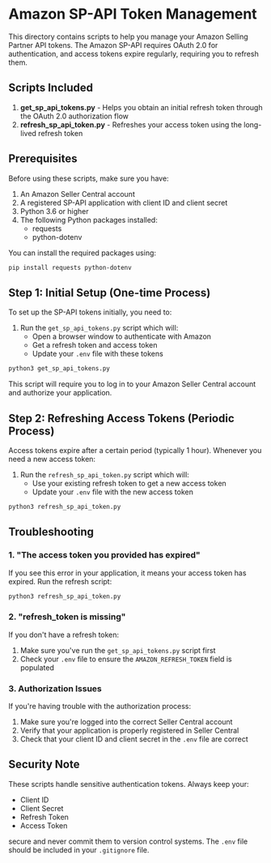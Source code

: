 # Amazon SP-API Token Management

This directory contains scripts to help you manage your Amazon Selling Partner API tokens. The Amazon SP-API requires OAuth 2.0 for authentication, and access tokens expire regularly, requiring you to refresh them.

## Scripts Included

1. **get_sp_api_tokens.py** - Helps you obtain an initial refresh token through the OAuth 2.0 authorization flow
2. **refresh_sp_api_token.py** - Refreshes your access token using the long-lived refresh token

## Prerequisites

Before using these scripts, make sure you have:

1. An Amazon Seller Central account
2. A registered SP-API application with client ID and client secret
3. Python 3.6 or higher
4. The following Python packages installed:
   - requests
   - python-dotenv

You can install the required packages using:

```bash
pip install requests python-dotenv
```

## Step 1: Initial Setup (One-time Process)

To set up the SP-API tokens initially, you need to:

1. Run the `get_sp_api_tokens.py` script which will:
   - Open a browser window to authenticate with Amazon
   - Get a refresh token and access token
   - Update your `.env` file with these tokens

```bash
python3 get_sp_api_tokens.py
```

This script will require you to log in to your Amazon Seller Central account and authorize your application.

## Step 2: Refreshing Access Tokens (Periodic Process)

Access tokens expire after a certain period (typically 1 hour). Whenever you need a new access token:

1. Run the `refresh_sp_api_token.py` script which will:
   - Use your existing refresh token to get a new access token
   - Update your `.env` file with the new access token

```bash
python3 refresh_sp_api_token.py
```

## Troubleshooting

### 1. "The access token you provided has expired"

If you see this error in your application, it means your access token has expired. Run the refresh script:

```bash
python3 refresh_sp_api_token.py
```

### 2. "refresh_token is missing"

If you don't have a refresh token:

1. Make sure you've run the `get_sp_api_tokens.py` script first
2. Check your `.env` file to ensure the `AMAZON_REFRESH_TOKEN` field is populated

### 3. Authorization Issues

If you're having trouble with the authorization process:

1. Make sure you're logged into the correct Seller Central account
2. Verify that your application is properly registered in Seller Central
3. Check that your client ID and client secret in the `.env` file are correct

## Security Note

These scripts handle sensitive authentication tokens. Always keep your:
- Client ID
- Client Secret
- Refresh Token
- Access Token

secure and never commit them to version control systems. The `.env` file should be included in your `.gitignore` file. 